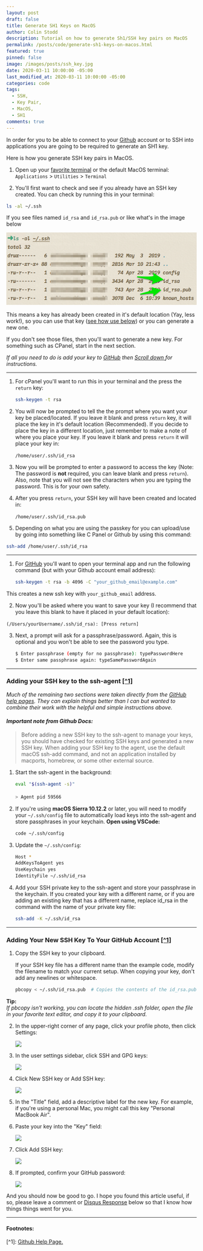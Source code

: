 ```yaml
---
layout: post
draft: false
title: Generate SH1 Keys on MacOS
author: Colin Stodd
description: Tutorial on how to generate Sh1/SSH key pairs on MacOS
permalink: /posts/code/generate-sh1-keys-on-macos.html
featured: true
pinned: false
image: /images/posts/ssh_key.jpg
date: 2020-03-11 10:00:00 -05:00
last_modified_at: 2020-03-11 10:00:00 -05:00
categories: code
tags:
  - SSH,
  - Key Pair,
  - MacOS,
  - SH1
comments: true
---
```


In order for you to be able to connect to your <a href="https://github.com" target="_blank" rel="noopener">Github</a> account or to SSH into applications you are going to be required to generate an SH1 key.

Here is how you generate SSH key pairs in MacOS.

1.  Open up your <a href="https://www.iterm2.com/" target="_blank">favorite terminal</a> or the default MacOS terminal: `Applications` > `Utilities` > `Terminal`

2. You'll first want to check and see if you already have an SSH key created. You can check by running this in your terminal:

```bash
ls -al ~/.ssh
```

If you see files named `id_rsa` and `id_rsa.pub` or like what's in the image below

<img src="/images/posts/ssh_key_pair_blurred.png" alt="id_rsa id_rsa.pub screenshot" class="image right">

This means a key has already been created in it's default location (Yay, less work!), so you can use that key (<a href="#add-ssh-to-github">see how use below</a>) or you can generate a new one.

If you don't see those files, then you'll want to generate a new key. For something such as CPanel, start in the next section.

<p class="neu-alert text-blue-grey"><i class="fa fa-bullhorn"></i>
<em>If all you need to do is add your key to <a href="https://github.com" target="_blank" rel="noopener" title="GitHub">GitHub</a> then <a href="#add-ssh-to-github">Scroll down <i class="fad fa-level-down-alt"></i></a> for instructions.</em>
</p>

<hr/>
<a href="https://cpanel.net/"
   target="_blank"
   rel="noopener"
   title="cPanel"
   style="border-bottom:none;">
    <i class="fab fa-cpanel text-green" alt="cPanel" title="cPanel instructions" style="font-size:5em; border-bottom:none;"></i>
</a>

1. For cPanel you'll want to run this in your terminal and the press the `return` key:

    ```bash
    ssh-keygen -t rsa
    ```

2. You will now be prompted to tell the the prompt where you want your key be placed/located. If you leave it blank and press `return` key, it will place the key in it's default location (Recommended). If you decide to place the key in a different location, just remember to make a note of where you place your key. If you leave it blank and press `return` it will place your key in:

    `/home/user/.ssh/id_rsa`

3. Now you will be prompted to enter a password to access the key (Note: The password is **not** required, you can leave blank and press `return`). Also, note that you will not see the characters when you are typing the password. This is for your own safety.

4. After you press `return`, your SSH key will have been created and located in:

    `/home/user/.ssh/id_rsa.pub`

5. Depending on what you are using the passkey for you can upload/use by going into something like C Panel or Github by using this command:

```bash
ssh-add /home/user/.ssh/id_rsa
```

<hr/>
<a href="https://help.github.com/en/github/authenticating-to-github/generating-a-new-ssh-key-and-adding-it-to-the-ssh-agent"
   target="_blank"
   rel="noopener"
   title="GitHub instructions"
   style="border-bottom:none;">
    <i class="fab fa-github-alt text-green" alt="github" title="GitHub instructions" style="font-size:4em;"></i>
</a>

1.  For <a href="https://help.github.com/en/github/authenticating-to-github/generating-a-new-ssh-key-and-adding-it-to-the-ssh-agent" target="_blank" rel="noopener" title="GitHub">GitHub</a> you'll want to open your terminal app and run the following command (but with your Github account email address):

    ```bash
    ssh-keygen -t rsa -b 4096 -C "your_github_email@example.com"
    ```
This creates a new ssh key with `your_github_email` address.

2. Now you'll be asked where you want to save your key (I recommend that you leave this blank to have it placed in your default location):

 `(/Users/yourUsername/.ssh/id_rsa): [Press return]`

3. Next, a prompt will ask for a passphrase/password. Again, this is optional and you won't be able to see the password you type.
    ```bash
   $ Enter passphrase (empty for no passphrase): typePasswordHere
   $ Enter same passphrase again: typeSamePasswordAgain
    ```

<hr/>

<i class="fad fa-terminal text-green" alt="Adding your SSH Key" title="Adding your SSH key to the ssh-agent" style="font-size:3em;"></i>
### Adding your SSH key to the ssh-agent <a href="https://help.github.com/en/github/authenticating-to-github/generating-a-new-ssh-key-and-adding-it-to-the-ssh-agent" target="_blank" rel="noopener">[^1]</a>

<p class="neu-alert text-blue-grey"><i class="fa fa-bullhorn"></i>
<em>Much of the remaining two sections were taken directly from the <a href="https://help.github.com/en/github/authenticating-to-github/generating-a-new-ssh-key-and-adding-it-to-the-ssh-agent" target="_blank" rel="noopener" class="">GitHub help pages</a>. They can explain things better than I can but wanted to combine their work with the helpful and simple instructions above.</em>
</p>

#### _Important note from Github Docs:_

> Before adding a new SSH key to the ssh-agent to manage your keys, you should have checked for existing SSH keys and generated a new SSH key. When adding your SSH key to the agent, use the default macOS ssh-add command, and not an application installed by macports, homebrew, or some other external source.

1. Start the ssh-agent in the background:
    ```bash
    eval "$(ssh-agent -s)"

    > Agent pid 59566
    ```

2. If you're using **macOS Sierra 10.12.2** or later, you will need to modify your `~/.ssh/config` file to automatically load keys into the ssh-agent and store passphrases in your keychain.
 **Open using VSCode:**

    ```bash
    code ~/.ssh/config
    ```

3. Update the `~/.ssh/config`:
    ```bash
    Host *
    AddKeysToAgent yes
    UseKeychain yes
    IdentityFile ~/.ssh/id_rsa
    ```

4. Add your SSH private key to the ssh-agent and store your passphrase in the keychain. If you created your key with a different name, or if you are adding an existing key that has a different name, replace id_rsa in the command with the name of your private key file:
    ```bash
    ssh-add -K ~/.ssh/id_rsa
    ```


<hr/>
<div id="add-ssh-to-github"></div>

<i class="fad fa-key text-green" alt="Adding your new SSH Key to GitHub" title="Adding your new SSH key to GitHub" style="font-size:3em;"></i>
### Adding Your New SSH Key To Your GitHub Account <a href="https://help.github.com/en/github/authenticating-to-github/generating-a-new-ssh-key-and-adding-it-to-the-ssh-agent" target="_blank" rel="noopener">[^1]</a>

1. Copy the SSH key to your clipboard.

    If your SSH key file has a different name than the example code, modify the filename to match your current setup. When copying your key, don't add any newlines or whitespace.
    ```bash
    pbcopy < ~/.ssh/id_rsa.pub  # Copies the contents of the id_rsa.pub file to your clipboard
    ```
<p class="neu-alert text-blue-grey"><i class="fa fa-bullhorn"></i>
<b class="text-blue-grey">Tip:</b><br/><em>If pbcopy isn't working, you can locate the hidden .ssh folder, open the file in your favorite text editor, and copy it to your clipboard.</em>
</p>


2. In the upper-right corner of any page, click your profile photo, then click Settings:
    <div class="row">
    <img src="https://help.github.com/assets/images/help/settings/userbar-account-settings.png" class="image left" style="display:block;">
    </div>

3. In the user settings sidebar, click SSH and GPG keys:
    <div class="row">
    <img src="https://help.github.com/assets/images/help/settings/settings-sidebar-ssh-keys.png" class="image left" style="display:block;">
    </div>

4. Click New SSH key or Add SSH key:
    <div class="row">
    <img src="https://help.github.com/assets/images/help/settings/ssh-add-ssh-key.png" class="image left" style="display:block;">
    </div>

5. In the "Title" field, add a descriptive label for the new key. For example, if you're using a personal Mac, you might call this key "Personal MacBook Air".

6. Paste your key into the "Key" field:
    <div class="row">
    <img src="https://help.github.com/assets/images/help/settings/ssh-key-paste.png" class="image left" style="display:block;">
    </div>

7. Click Add SSH key:
    <div class="row">
    <img src="https://help.github.com/assets/images/help/settings/ssh-add-key.png" class="image left" style="display:block;">
    </div>

8. If prompted, confirm your GitHub password:
    <div class="row">
    <img src="https://help.github.com/assets/images/help/settings/sudo_mode_popup.png" class="image left" style="display:block;">
    </div>




And you should now be good to go. I hope you found this article useful, if so, please leave a comment or <a href="https://disqus.com/" target="_blank" rel="noopener">Disqus Response</a> below so that I know how things things went for you.

<hr/>


<h4 class="text-green"><i class="fad fa-comment-alt-edit"></i> Footnotes:</h4>
[^1]: <a href="https://help.github.com/en/github/authenticating-to-github/generating-a-new-ssh-key-and-adding-it-to-the-ssh-agent" target="_blank" rel="noopener" title="GitHub Pages"><i class="fab fa-github"></i> Github Help Page.</a>
